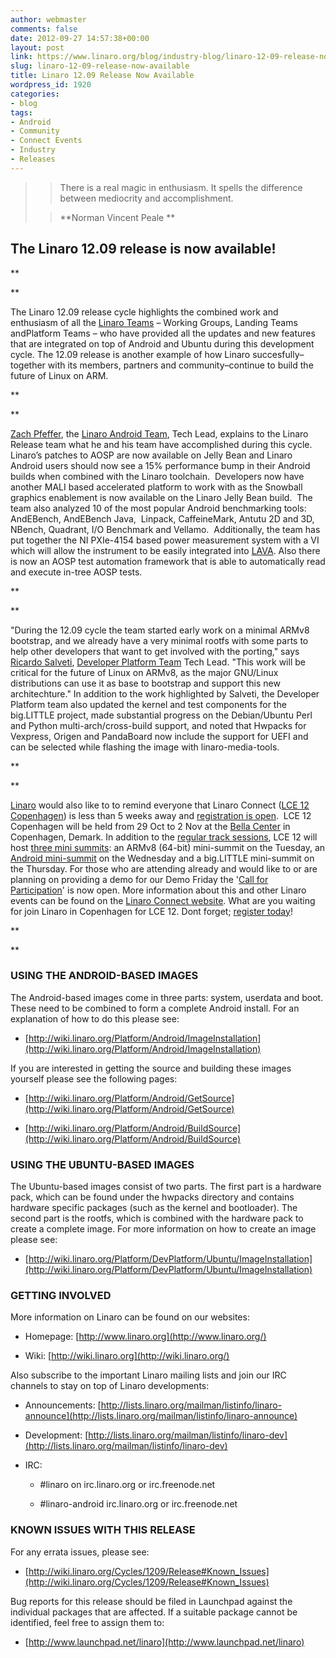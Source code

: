 ```yaml
---
author: webmaster
comments: false
date: 2012-09-27 14:57:38+00:00
layout: post
link: https://www.linaro.org/blog/industry-blog/linaro-12-09-release-now-available/
slug: linaro-12-09-release-now-available
title: Linaro 12.09 Release Now Available
wordpress_id: 1920
categories:
- blog
tags:
- Android
- Community
- Connect Events
- Industry
- Releases
---
```


<blockquote>

>
> There is a real magic in enthusiasm. It spells the difference between mediocrity and accomplishment.
>
>

>
> **Norman Vincent Peale **
>
> </blockquote>




## The Linaro 12.09 release is now available!







**  

**




The Linaro 12.09 release cycle highlights the combined work and enthusiasm of all the [Linaro Teams](http://www.linaro.org/linux-on-arm/meet-the-team) – Working Groups, Landing Teams andPlatform Teams – who have provided all the updates and new features that are integrated on top of Android and Ubuntu during this development cycle. The 12.09 release is another example of how Linaro succesfully–together with its members, partners and community–continue to build the future of Linux on ARM.







**  

**




[Zach Pfeffer](http://www.linaro.org/linux-on-arm/meet-the-team/zach-pfeffer/), the [Linaro Android Team](http://www.linaro.org/linux-on-arm/meet-the-team/android), Tech Lead, explains to the Linaro Release team what he and his team have accomplished during this cycle.  Linaro’s patches to AOSP are now available on Jelly Bean and Linaro Android users should now see a 15% performance bump in their Android builds when combined with the Linaro toolchain.  Developers now have another MALI based accelerated platform to work with as the Snowball graphics enablement is now available on the Linaro Jelly Bean build.  The team also analyzed 10 of the most popular Android benchmarking tools: AndEBench, AndEBench Java,  Linpack, CaffeineMark, Antutu 2D and 3D, NBench, Quadrant, I/O Benchmark and Vellamo.  Additionally, the team has put together the NI PXIe-4154 based power measurement system with a VI which will allow the instrument to be easily integrated into [LAVA](https://wiki.linaro.org/Platform/LAVA). Also there is now an AOSP test automation framework that is able to automatically read and execute in-tree AOSP tests.







**  

**




"During the 12.09 cycle the team started early work on a minimal ARMv8 bootstrap, and we already have a very minimal rootfs with some parts to help other developers that want to get involved with the porting," says [Ricardo Salveti](http://www.linaro.org/linux-on-arm/meet-the-team/ricardo-salveti/), [Developer Platform Team](http://www.linaro.org/linux-on-arm/meet-the-team/developer-platform) Tech Lead. "This work will be critical for the future of Linux on ARMv8, as the major GNU/Linux distributions can use it as base to bootstrap and support this new architechture." In addition to the work highlighted by Salveti, the Developer Platform team also updated the kernel and test components for the big.LITTLE project, made substantial progress on the Debian/Ubuntu Perl and Python multi-arch/cross-build support, and noted that Hwpacks for Vexpress, Origen and PandaBoard now include the support for UEFI and can be selected while flashing the image with linaro-media-tools.







**  

**




[Linaro](http://www.linaro.org/linux-on-arm) would also like to to remind everyone that Linaro Connect ([LCE 12 Copenhagen](http://connect.linaro.org/events/event/lce12-copenhagen/#welcome)) is less than 5 weeks away and [registration is open](http://connect.linaro.org/wp-login.php?redirect_to=/register-connect/).  LCE 12 Copenhagen will be held from 29 Oct to 2 Nov at the [Bella Center](http://connect.linaro.org/events/event/lce12-copenhagen/#travel) in Copenhagen, Demark. In addition to the [regular track sessions](http://connect.linaro.org/events/event/lce12-copenhagen/#schedule), LCE 12 will host [three mini summits](http://www.linaro.org/linaro-blog/2012/09/12/linaro-android-armv864bit-and-big-little-mini-summits-to-be-held-at-lce-12-copenhagen/): an ARMv8 (64-bit) mini-summit on the Tuesday, an [Android mini-summit](http://www.linaro.org/linaro-blog/2012/09/19/linaro-android-mini-summit-to-be-held-at-lce-12-in-copenhagen/) on the Wednesday and a big.LITTLE mini-summit on the Thursday. For those who are attending already and would like to or are planning on providing a demo for our Demo Friday the '[Call for Participation](http://www.linaro.org/linaro-blog/2012/09/26/lce-12-copenhagen-demo-friday-call-for-participation/)' is now open. More information about this and other Linaro events can be found on the [Linaro Connect website](http://connect.linaro.org/events/event/lce12-copenhagen/#welcome). What are you waiting for join Linaro in Copenhagen for LCE 12. Dont forget; [register today](http://connect.linaro.org/wp-login.php?redirect_to=/register-connect/)!







**  

**




### USING THE ANDROID-BASED IMAGES




The Android-based images come in three parts: system, userdata and boot. These need to be combined to form a complete Android install. For an explanation of how to do this please see:









  * [http://wiki.linaro.org/Platform/Android/ImageInstallation](http://wiki.linaro.org/Platform/Android/ImageInstallation)







If you are interested in getting the source and building these images yourself please see the following pages:









  * [http://wiki.linaro.org/Platform/Android/GetSource](http://wiki.linaro.org/Platform/Android/GetSource)


  * [http://wiki.linaro.org/Platform/Android/BuildSource](http://wiki.linaro.org/Platform/Android/BuildSource)







### USING THE UBUNTU-BASED IMAGES




The Ubuntu-based images consist of two parts. The first part is a hardware pack, which can be found under the hwpacks directory and contains hardware specific packages (such as the kernel and bootloader). The second part is the rootfs, which is combined with the hardware pack to create a complete image. For more information on how to create an image please see:









  * [http://wiki.linaro.org/Platform/DevPlatform/Ubuntu/ImageInstallation](http://wiki.linaro.org/Platform/DevPlatform/Ubuntu/ImageInstallation)







### GETTING INVOLVED




More information on Linaro can be found on our websites:









  * Homepage: [http://www.linaro.org](http://www.linaro.org/)


  * Wiki: [http://wiki.linaro.org](http://wiki.linaro.org/)







Also subscribe to the important Linaro mailing lists and join our IRC channels to stay on top of Linaro developments:









  * Announcements: [http://lists.linaro.org/mailman/listinfo/linaro-announce](http://lists.linaro.org/mailman/listinfo/linaro-announce)


  * Development: [http://lists.linaro.org/mailman/listinfo/linaro-dev](http://lists.linaro.org/mailman/listinfo/linaro-dev)


  * IRC:


    * #linaro on irc.linaro.org or irc.freenode.net


    * #linaro-android irc.linaro.org or irc.freenode.net










### KNOWN ISSUES WITH THIS RELEASE




For any errata issues, please see:









  * [http://wiki.linaro.org/Cycles/1209/Release#Known_Issues](http://wiki.linaro.org/Cycles/1209/Release#Known_Issues)







Bug reports for this release should be filed in Launchpad against the individual packages that are affected. If a suitable package cannot be identified, feel free to assign them to:









  * [http://www.launchpad.net/linaro](http://www.launchpad.net/linaro)
